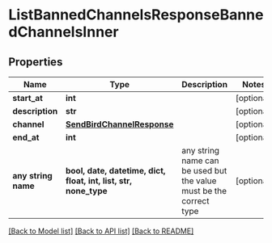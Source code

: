 # ListBannedChannelsResponseBannedChannelsInner


## Properties
Name | Type | Description | Notes
------------ | ------------- | ------------- | -------------
**start_at** | **int** |  | [optional] 
**description** | **str** |  | [optional] 
**channel** | [**SendBirdChannelResponse**](SendBirdChannelResponse.md) |  | [optional] 
**end_at** | **int** |  | [optional] 
**any string name** | **bool, date, datetime, dict, float, int, list, str, none_type** | any string name can be used but the value must be the correct type | [optional]

[[Back to Model list]](../README.md#documentation-for-models) [[Back to API list]](../README.md#documentation-for-api-endpoints) [[Back to README]](../README.md)


